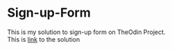 # Sign-up-Form
This is my solution to sign-up form on TheOdin Project. <br>
This is [link](https://markanjski.github.io/Sign-up-Form/) to the solution
